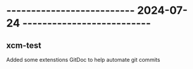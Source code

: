 # -------------------------- 2024-07-24 --------------------------

## xcm-test

Added some extenstions
GitDoc to help automate git commits
